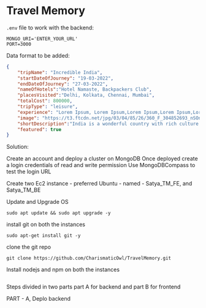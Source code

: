 # Travel Memory

`.env` file to work with the backend:

```
MONGO_URI='ENTER_YOUR_URL'
PORT=3000
```

Data format to be added: 

```json
{
    "tripName": "Incredible India",
    "startDateOfJourney": "19-03-2022",
    "endDateOfJourney": "27-03-2022",
    "nameOfHotels":"Hotel Namaste, Backpackers Club",
    "placesVisited":"Delhi, Kolkata, Chennai, Mumbai",
    "totalCost": 800000,
    "tripType": "leisure",
    "experience": "Lorem Ipsum, Lorem Ipsum,Lorem Ipsum,Lorem Ipsum,Lorem Ipsum,Lorem Ipsum,Lorem Ipsum,Lorem Ipsum,Lorem Ipsum,Lorem Ipsum,Lorem Ipsum,Lorem Ipsum,Lorem Ipsum,Lorem Ipsum,Lorem Ipsum,Lorem Ipsum,Lorem Ipsum,Lorem Ipsum,Lorem Ipsum,Lorem Ipsum,Lorem Ipsum,Lorem Ipsum,Lorem Ipsum,Lorem Ipsum,Lorem Ipsum,Lorem Ipsum,Lorem Ipsum, ",
    "image": "https://t3.ftcdn.net/jpg/03/04/85/26/360_F_304852693_nSOn9KvUgafgvZ6wM0CNaULYUa7xXBkA.jpg",
    "shortDescription":"India is a wonderful country with rich culture and good people.",
    "featured": true
}
```
Solution:

Create an account and deploy a cluster on MongoDB
Once deployed create a login credentials of read and write permission
Use MongoDBCompass to test the login URL

Create two Ec2 instance - preferred Ubuntu - named - Satya_TM_FE, and Satya_TM_BE

Update and Upgrade OS
```
sudo apt update && sudo apt upgrade -y
```

install git on  both the instances

```shell
sudo apt-get install git -y
```

clone the git repo

```
git clone https://github.com/CharismaticOwl/TravelMemory.git
```
Install nodejs and npm on both the instances
```

```

Steps divided in two parts part A for backend and part B for frontend

PART - A, Deplo backend

